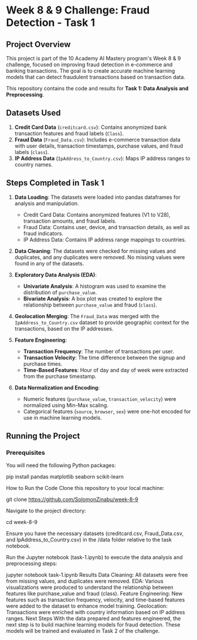 # Week 8 & 9 Challenge: Fraud Detection - Task 1

## Project Overview
This project is part of the 10 Academy AI Mastery program's Week 8 & 9 challenge, focused on improving fraud detection in e-commerce and banking transactions. The goal is to create accurate machine learning models that can detect fraudulent transactions based on transaction data.

This repository contains the code and results for **Task 1: Data Analysis and Preprocessing**.

## Datasets Used
1. **Credit Card Data** (`creditcard.csv`): Contains anonymized bank transaction features and fraud labels (`Class`).
2. **Fraud Data** (`Fraud_Data.csv`): Includes e-commerce transaction data with user details, transaction timestamps, purchase values, and fraud labels (`class`).
3. **IP Address Data** (`IpAddress_to_Country.csv`): Maps IP address ranges to country names.

## Steps Completed in Task 1
1. **Data Loading**: 
   The datasets were loaded into pandas dataframes for analysis and manipulation.
   - Credit Card Data: Contains anonymized features (V1 to V28), transaction amounts, and fraud labels.
   - Fraud Data: Contains user, device, and transaction details, as well as fraud indicators.
   - IP Address Data: Contains IP address range mappings to countries.

2. **Data Cleaning**: 
   The datasets were checked for missing values and duplicates, and any duplicates were removed. No missing values were found in any of the datasets.

3. **Exploratory Data Analysis (EDA)**:
   - **Univariate Analysis**: A histogram was used to examine the distribution of `purchase_value`.
   - **Bivariate Analysis**: A box plot was created to explore the relationship between `purchase_value` and fraud (`class`).

4. **Geolocation Merging**: 
   The `Fraud_Data` was merged with the `IpAddress_to_Country.csv` dataset to provide geographic context for the transactions, based on the IP addresses.

5. **Feature Engineering**:
   - **Transaction Frequency**: The number of transactions per user.
   - **Transaction Velocity**: The time difference between the signup and purchase times.
   - **Time-Based Features**: Hour of day and day of week were extracted from the purchase timestamp.

6. **Data Normalization and Encoding**:
   - Numeric features (`purchase_value`, `transaction_velocity`) were normalized using Min-Max scaling.
   - Categorical features (`source`, `browser`, `sex`) were one-hot encoded for use in machine learning models.

## Running the Project

### Prerequisites
You will need the following Python packages:

pip install pandas matplotlib seaborn scikit-learn

How to Run the Code
Clone this repository to your local machine:

git clone https://github.com/SolomonZinabu/week-8-9

Navigate to the project directory:

cd week-8-9

Ensure you have the necessary datasets (creditcard.csv, Fraud_Data.csv, and IpAddress_to_Country.csv) in the /data folder relative to the task notebook.

Run the Jupyter notebook (task-1.ipynb) to execute the data analysis and preprocessing steps:

jupyter notebook task-1.ipynb
Results
Data Cleaning: All datasets were free from missing values, and duplicates were removed.
EDA: Various visualizations were produced to understand the relationship between features like purchase_value and fraud (class).
Feature Engineering: New features such as transaction frequency, velocity, and time-based features were added to the dataset to enhance model training.
Geolocation: Transactions were enriched with country information based on IP address ranges.
Next Steps
With the data prepared and features engineered, the next step is to build machine learning models for fraud detection. These models will be trained and evaluated in Task 2 of the challenge.
